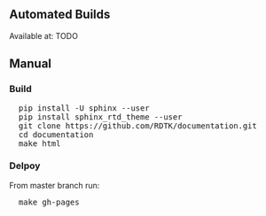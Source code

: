 ## Automated Builds 

Available at: TODO

## Manual 

### Build

<pre>
  pip install -U sphinx --user
  pip install sphinx_rtd_theme --user
  git clone https://github.com/RDTK/documentation.git
  cd documentation
  make html
</pre>

### Delpoy

From master branch run:
<pre>
  make gh-pages
</pre>
